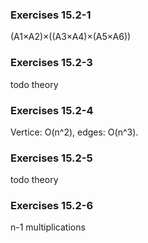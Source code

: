 ### Exercises 15.2-1
(A1×A2)×((A3×A4)×(A5×A6))

### Exercises 15.2-3
todo theory

### Exercises 15.2-4
Vertice: O(n^2), edges: O(n^3).

### Exercises 15.2-5
todo theory

### Exercises 15.2-6
n-1 multiplications
